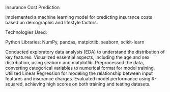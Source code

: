 Insurance Cost Prediction 

Implemented a machine learning model for predicting insurance costs based on demographic and lifestyle factors.

Technologies Used:

Python
Libraries: NumPy, pandas, matplotlib, seaborn, scikit-learn


Conducted exploratory data analysis (EDA) to understand the distribution of key features.
Visualized essential aspects, including the age and sex distribution, using seaborn and matplotlib.
Preprocessed the data, converting categorical variables to numerical format for model training.
Utilized Linear Regression for modeling the relationship between input features and insurance charges.
Evaluated model performance using R-squared, achieving high scores on both training and testing datasets.
